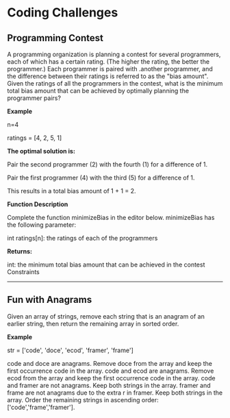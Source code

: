 # Coding Challenges

## **Programming Contest**
A programming organization is planning a contest for several programmers, each of which has a
certain rating. (The higher the rating, the better the programmer.) Each programmer is paired with
.another programmer, and the difference between their ratings is referred to as the "bias
amount". Given the ratings of all the programmers in the contest, what is the minimum total bias
amount that can be achieved by optimally planning the programmer pairs?

**Example**

n=4 

ratings = [4, 2, 5, 1]

**The optimal solution is:**

Pair the second programmer (2) with the fourth (1) for a difference of 1.

Pair the first programmer (4) with the third (5) for a difference of 1.

This results in a total bias amount of 1 + 1 = 2.

**Function Description**

Complete the function minimizeBias in the editor below.
minimizeBias has the following parameter:

int ratings[n]: the ratings of each of the programmers

**Returns:**

int: the minimum total bias amount that can be achieved in the contest
Constraints

---

## **Fun with Anagrams**

Given an array of strings, remove each string that is an anagram of an earlier string, then return the remaining array in sorted order.

**Example** 

str = ['code', 'doce', 'ecod', 'framer', 'frame']

code and doce are anagrams. Remove doce from the array and keep the first occurrence code in the array. 
code and ecod are anagrams. Remove ecod from the array and keep the first occurrence code in the array. 
code and framer are not anagrams. Keep both strings in the array. framer and frame are not anagrams due to 
the extra r in framer. Keep both strings in the array. Order the remaining strings in ascending order: ['code','frame','framer'].

